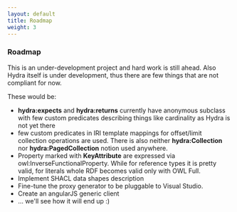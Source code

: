 ```yaml
---
layout: default
title: Roadmap
weight: 3
---
```

### Roadmap
This is an under-development project and hard work is still ahead. Also Hydra itself is under development, thus there are few things that are not compliant for now.

These would be:

- **hydra:expects** and **hydra:returns** currently have anonymous subclass with few custom predicates describing things like cardinality as Hydra is not yet there
- few custom predicates in IRI template mappings for offset/limit collection operations are used. There is also neither **hydra:Collection** nor **hydra:PagedCollection** notion used anywhere.
- Property marked with **KeyAttribute** are expressed via owl:InverseFunctionalProperty. While for reference types it is pretty valid, for literals whole RDF becomes valid only with OWL Full.
- Implement SHACL data shapes description
- Fine-tune the proxy generator to be pluggable to Visual Studio.
- Create an angularJS generic client
- ... we'll see how it will end up :)
